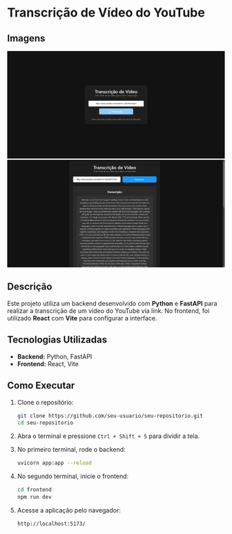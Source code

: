 # Transcrição de Vídeo do YouTube

## Imagens  

![Exemplo de Transcrição](./imagem/site-trancription2.png)  
![Interface do Site](./imagem/site-trancription.png)  


## Descrição

Este projeto utiliza um backend desenvolvido com **Python** e **FastAPI** para realizar a transcrição de um vídeo do YouTube via link. No frontend, foi utilizado **React** com **Vite** para configurar a interface.

## Tecnologias Utilizadas

- **Backend:** Python, FastAPI  
- **Frontend:** React, Vite  

## Como Executar

1. Clone o repositório:

   ```sh
   git clone https://github.com/seu-usuario/seu-repositorio.git
   cd seu-repositorio
   ```

2. Abra o terminal e pressione `Ctrl + Shift + 5` para dividir a tela.

3. No primeiro terminal, rode o backend:

   ```sh
   uvicorn app:app --reload
   ```

4. No segundo terminal, inicie o frontend:

   ```sh
   cd frontend
   npm run dev
   ```

5. Acesse a aplicação pelo navegador:

   ```
   http://localhost:5173/
   ```

